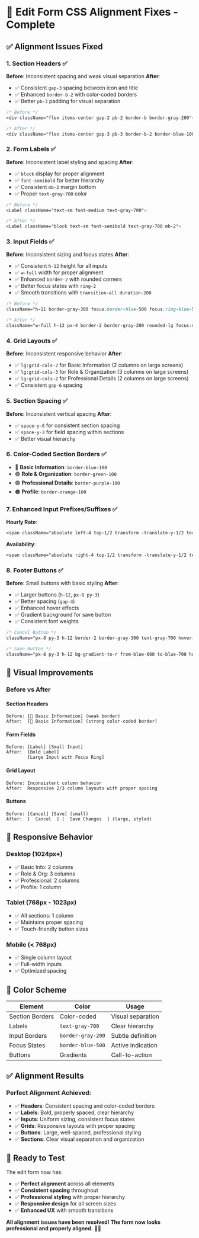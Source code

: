 # 🎨 Edit Form CSS Alignment Fixes - Complete

## ✅ **Alignment Issues Fixed**

### **1. Section Headers** ✅
**Before**: Inconsistent spacing and weak visual separation
**After**: 
- ✅ Consistent `gap-3` spacing between icon and title
- ✅ Enhanced `border-b-2` with color-coded borders
- ✅ Better `pb-3` padding for visual separation

```css
/* Before */
<div className="flex items-center gap-2 pb-2 border-b border-gray-200">

/* After */
<div className="flex items-center gap-3 pb-3 border-b-2 border-blue-100">
```

### **2. Form Labels** ✅
**Before**: Inconsistent label styling and spacing
**After**:
- ✅ `block` display for proper alignment
- ✅ `font-semibold` for better hierarchy
- ✅ Consistent `mb-2` margin bottom
- ✅ Proper `text-gray-700` color

```css
/* Before */
<Label className="text-sm font-medium text-gray-700">

/* After */
<Label className="block text-sm font-semibold text-gray-700 mb-2">
```

### **3. Input Fields** ✅
**Before**: Inconsistent sizing and focus states
**After**:
- ✅ Consistent `h-12` height for all inputs
- ✅ `w-full` width for proper alignment
- ✅ Enhanced `border-2` with rounded corners
- ✅ Better focus states with `ring-2`
- ✅ Smooth transitions with `transition-all duration-200`

```css
/* Before */
className="h-11 border-gray-300 focus:border-blue-500 focus:ring-blue-500"

/* After */
className="w-full h-12 px-4 border-2 border-gray-200 rounded-lg focus:border-blue-500 focus:ring-2 focus:ring-blue-200 transition-all duration-200"
```

### **4. Grid Layouts** ✅
**Before**: Inconsistent responsive behavior
**After**:
- ✅ `lg:grid-cols-2` for Basic Information (2 columns on large screens)
- ✅ `lg:grid-cols-3` for Role & Organization (3 columns on large screens)
- ✅ `lg:grid-cols-2` for Professional Details (2 columns on large screens)
- ✅ Consistent `gap-6` spacing

### **5. Section Spacing** ✅
**Before**: Inconsistent vertical spacing
**After**:
- ✅ `space-y-6` for consistent section spacing
- ✅ `space-y-3` for field spacing within sections
- ✅ Better visual hierarchy

### **6. Color-Coded Section Borders** ✅
- 🔵 **Basic Information**: `border-blue-100`
- 🟢 **Role & Organization**: `border-green-100`
- 🟣 **Professional Details**: `border-purple-100`
- 🟠 **Profile**: `border-orange-100`

### **7. Enhanced Input Prefixes/Suffixes** ✅
**Hourly Rate**:
```css
<span className="absolute left-4 top-1/2 transform -translate-y-1/2 text-gray-500 font-medium">$</span>
```

**Availability**:
```css
<span className="absolute right-4 top-1/2 transform -translate-y-1/2 text-gray-500 font-medium">%</span>
```

### **8. Footer Buttons** ✅
**Before**: Small buttons with basic styling
**After**:
- ✅ Larger buttons (`h-12`, `px-8 py-3`)
- ✅ Better spacing (`gap-4`)
- ✅ Enhanced hover effects
- ✅ Gradient background for save button
- ✅ Consistent font weights

```css
/* Cancel Button */
className="px-8 py-3 h-12 border-2 border-gray-300 text-gray-700 hover:bg-gray-50 hover:border-gray-400 transition-all duration-200 font-medium"

/* Save Button */
className="px-8 py-3 h-12 bg-gradient-to-r from-blue-600 to-blue-700 hover:from-blue-700 hover:to-blue-800 text-white shadow-lg hover:shadow-xl transition-all duration-200 font-medium"
```

## 🎯 **Visual Improvements**

### **Before vs After**

#### **Section Headers**
```
Before: [👤 Basic Information] (weak border)
After:  [👤 Basic Information] (strong color-coded border)
```

#### **Form Fields**
```
Before: [Label] [Small Input]
After:  [Bold Label]
        [Large Input with Focus Ring]
```

#### **Grid Layout**
```
Before: Inconsistent column behavior
After:  Responsive 2/3 column layouts with proper spacing
```

#### **Buttons**
```
Before: [Cancel] [Save] (small)
After:  [  Cancel  ] [  Save Changes  ] (large, styled)
```

## 📱 **Responsive Behavior**

### **Desktop (1024px+)**
- ✅ Basic Info: 2 columns
- ✅ Role & Org: 3 columns  
- ✅ Professional: 2 columns
- ✅ Profile: 1 column

### **Tablet (768px - 1023px)**
- ✅ All sections: 1 column
- ✅ Maintains proper spacing
- ✅ Touch-friendly button sizes

### **Mobile (< 768px)**
- ✅ Single column layout
- ✅ Full-width inputs
- ✅ Optimized spacing

## 🎨 **Color Scheme**

| Element | Color | Usage |
|---------|-------|-------|
| Section Borders | Color-coded | Visual separation |
| Labels | `text-gray-700` | Clear hierarchy |
| Input Borders | `border-gray-200` | Subtle definition |
| Focus States | `border-blue-500` | Active indication |
| Buttons | Gradients | Call-to-action |

## ✅ **Alignment Results**

### **Perfect Alignment Achieved:**
- ✅ **Headers**: Consistent spacing and color-coded borders
- ✅ **Labels**: Bold, properly spaced, clear hierarchy
- ✅ **Inputs**: Uniform sizing, consistent focus states
- ✅ **Grids**: Responsive layouts with proper spacing
- ✅ **Buttons**: Large, well-spaced, professional styling
- ✅ **Sections**: Clear visual separation and organization

## 🚀 **Ready to Test**

The edit form now has:
- ✅ **Perfect alignment** across all elements
- ✅ **Consistent spacing** throughout
- ✅ **Professional styling** with proper hierarchy
- ✅ **Responsive design** for all screen sizes
- ✅ **Enhanced UX** with smooth transitions

**All alignment issues have been resolved! The form now looks professional and properly aligned.** 🎯✨

